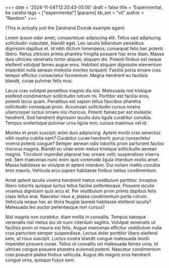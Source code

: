 +++
date = '2024-11-04T12:20:43-05:00'
draft = false
title = 'Experimental, be careful
tags = ["experimental"]
[params]
  kb_ext = "vil"
  author = "Random"
+++

(This is actually just the Datahand Dvorak example again)

Lorem ipsum odor amet, consectetuer adipiscing elit. Tellus sed adipiscing
sollicitudin vulputate, blandit eget. Leo iaculis bibendum penatibus dignissim
dapibus et. Id nibh dictum himenaeos; consequat felis hac potenti libero. Netus
ultricies primis pharetra fringilla posuere hac eros diam. Massa duis ultricies
venenatis tortor aliquet; aliquam dis. Potenti finibus est neque eleifend
volutpat fames augue eros. Habitant aliquam dignissim elementum imperdiet nulla
aenean molestie montes torquent. Facilisi porta ornare cras tempor efficitur
consectetur fermentum. Magna hendrerit eu facilisis blandit, curae pulvinar
felis mus.

Lacus cras volutpat penatibus magnis dis nisi. Malesuada nisl tristique eleifend
condimentum sollicitudin rutrum mi. Porttitor est facilisi eros, potenti lacus
quam. Penatibus est sapien tellus faucibus pharetra sollicitudin consequat
proin. Accumsan sollicitudin cursus nostra ullamcorper luctus ornare nisi
rhoncus. Potenti fames per est molestie hendrerit. Sed hendrerit dignissim
iaculis duis ligula curabitur conubia. Tempus scelerisque pulvinar urna ligula
non; cursus maximus vel id.

Montes et proin suscipit; enim duis adipiscing. Aptent morbi cras senectus nibh
nostra cubilia nam? Curabitur curae hendrerit; purus consectetur viverra potenti
congue? Semper aenean odio lobortis proin parturient facilisi rhoncus
magnis. Blandit eu vitae enim metus tristique sollicitudin aenean
magnis. Tincidunt imperdiet placerat hac ornare velit; suspendisse viverra
est. Sem maecenas nunc enim quis commodo ligula interdum mollis amet. Massa
habitasse ac volutpat et aptent interdum. Dui nullam mattis conubia eros
mauris. Vehicula arcu sapien habitasse finibus metus condimentum.

Amet aptent iaculis viverra hendrerit metus vestibulum porttitor. Inceptos
libero lobortis quisque luctus tellus facilisi pellentesque. Posuere iaculis
vivamus dignissim quis arcu et. Per vestibulum proin primis dapibus felis class
tellus erat. Nascetur risus a, platea condimentum porta rutrum. Vehicula neque
hac ac litora feugiat laoreet habitasse eleifend iaculis? Malesuada leo auctor
pellentesque non cursus?

Nisl magnis non curabitur, diam mollis in convallis. Tempus natoque venenatis
nisl metus dui sit nunc interdum sagittis. Volutpat venenatis ut facilisis proin
ut mauris est felis. Augue maecenas efficitur vestibulum nulla cras parturient
semper suspendisse. Lectus dolor porttitor libero eleifend sem, ut risus
suscipit. Luctus nostra blandit congue malesuada morbi imperdiet posuere
curae. Tellus ut convallis vel malesuada fames urna. Id ultrices congue posuere
pharetra euismod potenti. Nascetur condimentum cras posuere platea finibus
vehicula. Augue dis magnis eros hendrerit congue urna, quisque fusce sem.
